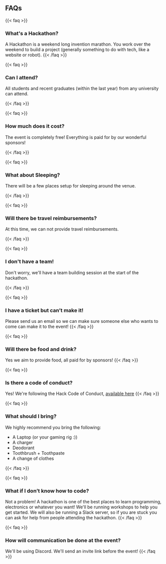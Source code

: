 ## FAQs


{{< faq >}}
### What's a Hackathon?
A Hackathon is a weekend long invention marathon. You work over the weekend to
build a project (generally something to do with tech, like a website or robot).
{{< /faq >}}

{{< faq >}}
### Can I attend?
All students and recent graduates (within the last year) from any university can attend.

{{< /faq >}}

{{< faq >}}
### How much does it cost?
The event is completely free! Everything is paid for by our wonderful sponsors!

{{< /faq >}}

{{< faq >}}
### What about Sleeping?
There will be a few places setup for sleeping around the venue.

{{< /faq >}}

{{< faq >}}
### Will there be travel reimbursements?
At this time, we can not provide travel reimbursements.

{{< /faq >}}

{{< faq >}}
### I don't have a team!
Don't worry, we'll have a team building session at the start of the hackathon.

{{< /faq >}}

{{< faq >}}
### I have a ticket but can’t make it!
Please send us an email so we can make sure someone else who wants to come can make it to the event!
{{< /faq  >}}

{{< faq >}}
### Will there be food and drink?
Yes we aim to provide food, all paid for by sponsors!
{{< /faq >}}

{{< faq >}}
### Is there a code of conduct?
Yes! We're following the Hack Code of Conduct, <a href="https://hackcodeofconduct.org/">available here</a>
{{< /faq >}}

{{< faq >}}
### What should I bring?
We highly recommend you bring the following:

* A Laptop (or your gaming rig :))
* A charger
* Deodorant
* Toothbrush + Toothpaste
* A change of clothes

{{< /faq >}}

{{< faq >}}
### What if I don’t know how to code?
Not a problem! A hackathon is one of the best places to learn programming, electronics or whatever you want! We'll be running workshops to help you get started. 
We will also be running a Slack server, so if you are stuck you can ask for
help from people attending the hackathon.
{{< /faq >}}

{{< faq >}}
### How will communication be done at the event?

We'll be using Discord. We'll send an invite link before the event!
{{< /faq >}}

